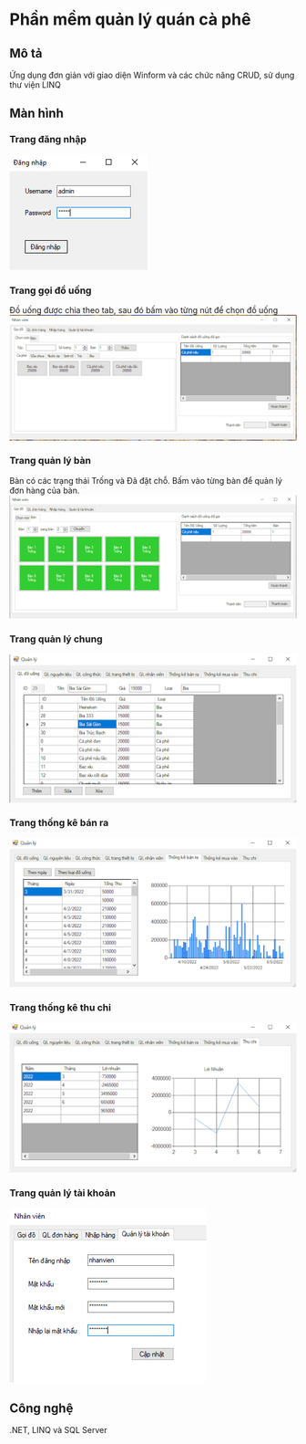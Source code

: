 # Phần mềm quản lý quán cà phê

## Mô tả
Ứng dụng đơn giản với giao diện Winform và các chức năng CRUD, sử dụng thư viện LINQ

## Màn hình
### Trang đăng nhập

![DN](https://github.com/NguyenDoCong/POS-LINQ/blob/master/img/login.png?raw=true)

### Trang gọi đồ uống
Đồ uống được chia theo tab, sau đó bấm vào từng nút để chọn đồ uống
![DN](https://github.com/NguyenDoCong/POS-LINQ/blob/master/img/order.png?raw=true)

### Trang quản lý bàn
Bàn có các trạng thái Trống và Đã đặt chỗ. Bấm vào từng bàn để quản lý đơn hàng của bàn.
![DN](https://github.com/NguyenDoCong/POS-LINQ/blob/master/img/table.png?raw=true)

### Trang quản lý chung

![DN](https://github.com/NguyenDoCong/POS-LINQ/blob/master/img/manage.png?raw=true)

### Trang thống kê bán ra

![DN](https://github.com/NguyenDoCong/POS-LINQ/blob/master/img/sold-statistic.png?raw=true)

### Trang thống kê thu chi

![DN](https://github.com/NguyenDoCong/POS-LINQ/blob/master/img/statistic.png?raw=true)

### Trang quản lý tài khoản

![QLTK](https://github.com/NguyenDoCong/POS-LINQ/blob/master/img/account%20management.png?raw=true)

## Công nghệ
.NET, LINQ và SQL Server
